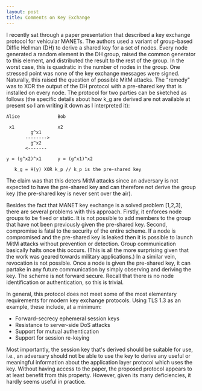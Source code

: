 ```yaml
---
layout: post
title: Comments on Key Exchange
---  
```


I recently sat through a paper presentation that described a key exchange protocol for vehicular
MANETs. The authors used a variant of group-based Diffie Hellman (DH) to derive a shared key
for a set of nodes. Every node generated a random element in the DH group, raised the
common generator to this element, and distributed the result to the rest of the group.
In the worst case, this is quadratic in the number of nodes in the group. One stressed
point was none of the key exchange messages were signed. Naturally, this raised the question
of possible MitM attacks. The "remedy" was to XOR the output of the DH protocol with a
pre-shared key that is installed on every node. The protocol for two parties can be sketched
as follows (the specific details about how k_g are derived are not available at present so
I am writing it down as I interpreted it):

~~~
Alice              Bob

 x1                x2
         g^x1
       -------->
         g^x2
       <-------

y = (g^x2)^x1      y = (g^x1)^x2

   k_g = H(y) XOR k_p // k_p is the pre-shared key
~~~

The claim was that this deters MitM attacks since an adversary is not
expected to have the pre-shared key and can therefore
not derive the group key (the pre-shared key is never sent over the air).

Besides the fact that MANET key exchange is a solved problem [1,2,3], there are
several problems with this approach. Firstly, it enforces node groups to be fixed or static.
It is not possible to add members to the group that have not been previously given
the pre-shared key. Second, compromise is fatal to the security of the entire scheme. If
a node is compromised and the pre-shared key is leaked then it is possible to launch MitM
attacks without prevention or detection. Group communication basically halts once this occurs.
(This is all the more surprising given that the work was geared towards military applications.)
In a similar vein, revocation is not possible. Once a node is given the pre-shared key,
it can partake in any future communication by simply observing and deriving the key. The
scheme is not forward secure. Recall that there is no node identification or authentication,
so this is trivial.  

In general, this protocol does not meet some of the most elementary requirements
for modern key exchange protocols. Using TLS 1.3 as an example, these include,
at a minimum:

- Forward-secrecy ephemeral session keys
- Resistance to server-side DoS attacks
- Support for mutual authentication
- Support for session re-keying

Most importantly, the session key that's derived should be suitable for use,
i.e., an adversary should not be able to use the key to derive any useful
or meaningful information about the application layer protocol which uses 
the key. Without having access to the paper, the proposed protocol appears
to at least benefit from this property. However, given its many deficiencies, 
it hardly seems useful in practice.
